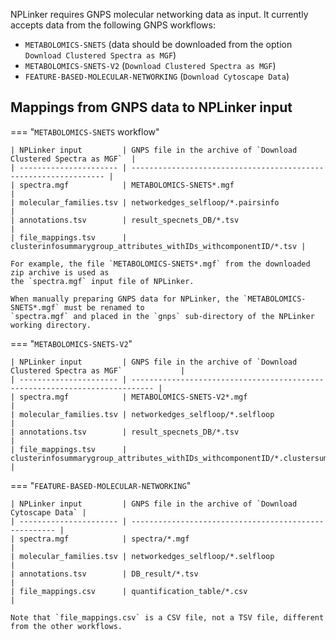 NPLinker requires GNPS molecular networking data as input. It currently accepts data from the following 
GNPS workflows:

- `METABOLOMICS-SNETS` (data should be downloaded from the option `Download Clustered Spectra as MGF`)
- `METABOLOMICS-SNETS-V2` (`Download Clustered Spectra as MGF`)
- `FEATURE-BASED-MOLECULAR-NETWORKING` (`Download Cytoscape Data`)


## Mappings from GNPS data to NPLinker input

=== "`METABOLOMICS-SNETS` workflow"

    | NPLinker input         | GNPS file in the archive of `Download Clustered Spectra as MGF`  |
    | ---------------------- | ---------------------------------------------------------------- |
    | spectra.mgf            | METABOLOMICS-SNETS*.mgf                                          |
    | molecular_families.tsv | networkedges_selfloop/*.pairsinfo                                |
    | annotations.tsv        | result_specnets_DB/*.tsv                                         |
    | file_mappings.tsv      | clusterinfosummarygroup_attributes_withIDs_withcomponentID/*.tsv |

    For example, the file `METABOLOMICS-SNETS*.mgf` from the downloaded zip archive is used as 
    the `spectra.mgf` input file of NPLinker. 
    
    When manually preparing GNPS data for NPLinker, the `METABOLOMICS-SNETS*.mgf` must be renamed to
    `spectra.mgf` and placed in the `gnps` sub-directory of the NPLinker working directory.
    

=== "`METABOLOMICS-SNETS-V2`"

    | NPLinker input         | GNPS file in the archive of `Download Clustered Spectra as MGF`             |
    | ---------------------- | --------------------------------------------------------------------------- |
    | spectra.mgf            | METABOLOMICS-SNETS-V2*.mgf                                                  |
    | molecular_families.tsv | networkedges_selfloop/*.selfloop                                            |
    | annotations.tsv        | result_specnets_DB/*.tsv                                                    |
    | file_mappings.tsv      | clusterinfosummarygroup_attributes_withIDs_withcomponentID/*.clustersummary |


=== "`FEATURE-BASED-MOLECULAR-NETWORKING`"

    | NPLinker input         | GNPS file in the archive of `Download Cytoscape Data` |
    | ---------------------- | ----------------------------------------------------- |
    | spectra.mgf            | spectra/*.mgf                                         |
    | molecular_families.tsv | networkedges_selfloop/*.selfloop                      |
    | annotations.tsv        | DB_result/*.tsv                                       |
    | file_mappings.csv      | quantification_table/*.csv                            |

    Note that `file_mappings.csv` is a CSV file, not a TSV file, different from the other workflows.
